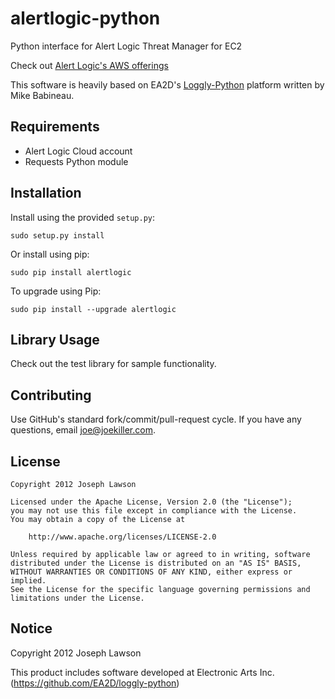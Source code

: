 alertlogic-python
=====================
Python interface for Alert Logic Threat Manager for EC2

Check out [Alert Logic's AWS offerings](https://aws.amazon.com/solution-providers/isv/alert-logic)

This software is heavily based on EA2D's [Loggly-Python](https://github.com/EA2D/loggly-python) platform written by Mike Babineau.

Requirements
--------------------
- Alert Logic Cloud account
- Requests Python module

Installation
--------------------
Install using the provided `setup.py`:

    sudo setup.py install

Or install using pip:

    sudo pip install alertlogic

To upgrade using Pip:

    sudo pip install --upgrade alertlogic

Library Usage
--------------------
Check out the test library for sample functionality.

Contributing
--------------------
Use GitHub's standard fork/commit/pull-request cycle.  If you have any questions, email <joe@joekiller.com>.


License
--------------------

    Copyright 2012 Joseph Lawson

    Licensed under the Apache License, Version 2.0 (the "License");
    you may not use this file except in compliance with the License.
    You may obtain a copy of the License at

        http://www.apache.org/licenses/LICENSE-2.0

    Unless required by applicable law or agreed to in writing, software
    distributed under the License is distributed on an "AS IS" BASIS,
    WITHOUT WARRANTIES OR CONDITIONS OF ANY KIND, either express or implied.
    See the License for the specific language governing permissions and
    limitations under the License.

Notice
--------------------
Copyright 2012 Joseph Lawson

This product includes software developed at
Electronic Arts Inc. (https://github.com/EA2D/loggly-python)
